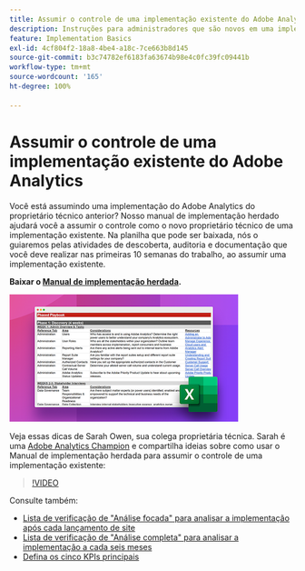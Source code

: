 ```yaml
---
title: Assumir o controle de uma implementação existente do Adobe Analytics
description: Instruções para administradores que são novos em uma implementação existente do Adobe Analytics.
feature: Implementation Basics
exl-id: 4cf804f2-18a8-4be4-a18c-7ce663b8d145
source-git-commit: b3c74782ef6183fa63674b98e4c0fc39fc09441b
workflow-type: tm+mt
source-wordcount: '165'
ht-degree: 100%

---
```


# Assumir o controle de uma implementação existente do Adobe Analytics

Você está assumindo uma implementação do Adobe Analytics do proprietário técnico anterior? Nosso manual de implementação herdado ajudará você a assumir o controle como o novo proprietário técnico de uma implementação existente. Na planilha que pode ser baixada, nós o guiaremos pelas atividades de descoberta, auditoria e documentação que você deve realizar nas primeiras 10 semanas do trabalho, ao assumir uma implementação existente.

**Baixar o [Manual de implementação herdada](assets/adobe_analytics_inherited_implementation_playbook.xlsx).**

![Manual](assets/inherited-impl-playbook.png)

Veja essas dicas de Sarah Owen, sua colega proprietária técnica. Sarah é uma [Adobe Analytics Champion](https://blog.adobe.com/en/publish/2020/10/27/adobe-analytics-champion-program.html#gs.ldf97p) e compartilha ideias sobre como usar o Manual de implementação herdada para assumir o controle de uma implementação existente:

>[!VIDEO](https://video.tv.adobe.com/v/327314/?quality=12&learn=on)

Consulte também:

* [Lista de verificação de &quot;Análise focada&quot; para analisar a implementação após cada lançamento de site](/help/implement/review/focused-review.md)
* [Lista de verificação de &quot;Análise completa&quot; para analisar a implementação a cada seis meses](/help/implement/review/full-review.md)
* [Defina os cinco KPIs principais](/help/implement/review/define-kpis.md)
